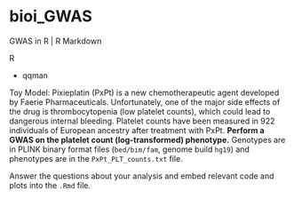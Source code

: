 # bioi_GWAS
GWAS in R | R Markdown

R
- qqman

Toy Model: Pixieplatin (PxPt) is a new chemotherapeutic agent developed by Faerie Pharmaceuticals. Unfortunately, one of the major side effects of the drug is thrombocytopenia (low platelet counts), which could lead to dangerous internal bleeding. Platelet counts have been measured in 922 individuals of European ancestry after treatment with PxPt. **Perform a GWAS on the platelet count (log-transformed) phenotype.** Genotypes are in PLINK binary format files (`bed/bim/fam`, genome build `hg19`) and phenotypes are in the `PxPt_PLT_counts.txt` file.

Answer the questions about your analysis and embed relevant code and plots into the `.Rmd` file.
